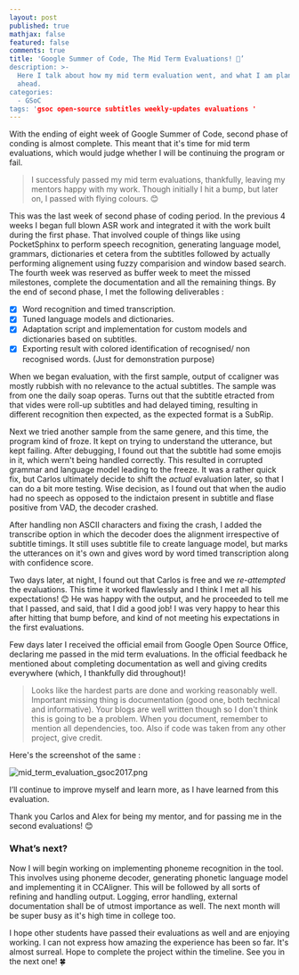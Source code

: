```yaml
---
layout: post
published: true
mathjax: false
featured: false
comments: true
title: 'Google Summer of Code, The Mid Term Evaluations! 🤞’
description: >-
  Here I talk about how my mid term evaluation went, and what I am planning
  ahead.
categories:
  - GSoC
tags: 'gsoc open-source subtitles weekly-updates evaluations '
---
```

With the ending of eight week of Google Summer of Code, second phase of conding is almost complete. This meant that it's time for mid term evaluations, which would judge whether I will be continuing the program or fail. 

> I successfuly passed my mid term evaluations, thankfully, leaving my mentors happy with my work. Though initially I hit a bump, but later on, I passed with flying colours. 😊

This was the last week of second phase of coding period. In the previous 4 weeks I began full blown ASR work and integrated it with the work built during the first phase. That involved couple of things like using PocketSphinx to perform speech recognition, generating language model, grammars, dictionaries et cetera from the subtitles followed by actually performing alignement using fuzzy comparision and window based search. The fourth week was reserved as buffer week to meet the missed milestones, complete the documentation and all the remaining things. By the end of second phase, I met the following deliverables : 

- [x] Word recognition and timed transcription.
- [x] Tuned language models and dictionaries.
- [x] Adaptation script and implementation for custom models and dictionaries based on subtitles.
- [x] Exporting result with colored identification of recognised/ non recognised words. (Just for demonstration purpose)

When we began evaluation, with the first sample, output of ccaligner was mostly rubbish with no relevance to the actual subtitles. The sample was from one the daily soap operas. Turns out that the subtitle etracted from that vides were roll-up subtitles and had delayed timing, resulting in different recognition then expected, as the expected format is a SubRip.

Next we tried another sample from the same genere, and this time, the program kind of froze. It kept on trying to understand the utterance, but kept failing. After debugging, I found out that the subtitle had some emojis in it, which wern't being handled correctly. This resulted in corrupted grammar and language model leading to the freeze. It was a rather quick fix, but Carlos ultimately decide to shift the _actual_ evaluation later, so that I can do a bit more testing. Wise decision, as I found out that when the audio had no speech as opposed to the indictaion present in subtitle and flase positive from VAD, the decoder crashed.

After handling non ASCII characters and fixing the crash, I added the transcribe option in which the decoder does the alignment irrespective of subtitle timings. It still uses subtitle file to create language model, but marks the utterances on it's own and gives word by word timed transcription along with confidence score.

Two days later, at night, I found out that Carlos is free and we _re-attempted_ the evaluations. This time it worked flawlessly and I think I met all his expectations! 😊 He was happy with the output, and 
he proceeded to tell me that I passed, and said, that I did a good job! I was very happy to hear this after hitting that bump before, and kind of not meeting his expectations in the first evaluations.

Few days later I received the official email from Google Open Source Office, declaring me passed in the mid term evaluations. In the official feedback he mentioned about completing documentation as well and giving credits everywhere (which, I thankfully did throughout)!

> Looks like the hardest parts are done and working reasonably well. Important missing thing is documentation (good one, both technical and informative). Your blogs are well written though so I don't think this is going to be a problem. When you document, remember to mention all dependencies, too. Also if code was taken from any other project, give credit.

Here's the screenshot of the same : 

![mid_term_evaluation_gsoc2017.png]({{site.baseurl}}/images/posts/mid_term_evaluation_gsoc2017.png)

I’ll continue to improve myself and learn more, as I have learned from this evaluation.

Thank you Carlos and Alex for being my mentor, and for passing me in the second evaluations! 😊 

### What’s next?

Now I will begin working on implementing phoneme recognition in the tool. This involves using phoneme decoder, generating phonetic language model and implementing it in CCAligner. This will be followed by all sorts of refining and handling output. Logging, error handling, external documentation shall be of utmost importance as well. The next month will be super busy as it's high time in college too.

I hope other students have passed their evaluations as well and are enjoying working. I can not express how amazing the experience has been so far. It's almost surreal. Hope to complete the project within the timeline. See you in the next one! 🍀


